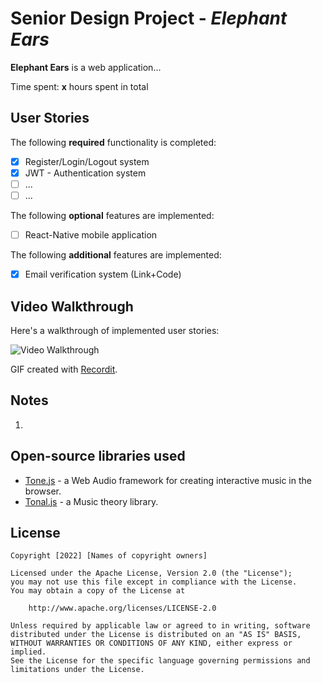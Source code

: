 # Senior Design Project - *Elephant Ears*

**Elephant Ears** is a web application...

Time spent: **x** hours spent in total

## User Stories

The following **required** functionality is completed:

- [x] Register/Login/Logout system 
- [x] JWT - Authentication system
- [ ] ...
- [ ] ...

The following **optional** features are implemented:

- [ ] React-Native mobile application

The following **additional** features are implemented:

- [x] Email verification system (Link+Code)

## Video Walkthrough

Here's a walkthrough of implemented user stories:

<img src='...' title='Video Walkthrough' width='' alt='Video Walkthrough' />

GIF created with [Recordit](https://recordit.co/).

## Notes

1. 

## Open-source libraries used

- [Tone.js](https://tonejs.github.io/) - a Web Audio framework for creating interactive music in the browser.
- [Tonal.js](https://github.com/tonaljs/tonal) - a Music theory library.

## License

    Copyright [2022] [Names of copyright owners]

    Licensed under the Apache License, Version 2.0 (the "License");
    you may not use this file except in compliance with the License.
    You may obtain a copy of the License at

        http://www.apache.org/licenses/LICENSE-2.0

    Unless required by applicable law or agreed to in writing, software
    distributed under the License is distributed on an "AS IS" BASIS,
    WITHOUT WARRANTIES OR CONDITIONS OF ANY KIND, either express or implied.
    See the License for the specific language governing permissions and
    limitations under the License.
